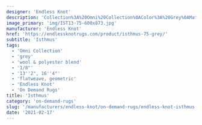 ```yaml
---
designer: 'Endless Knot'
description: 'Collection%3A%20Omni%20Collection%0AColor%3A%20Grey%0AMaterial%3A%20Wool%20%26%20Polyester%20BlendPile%3A%201/8%22Width%3A%2013%272%22%2C%2016%274%22Style%3A%20Flatweave%2C%20Geometric'
image_primary: 'img/IST13-75-600x873.jpg'
manufacturer: 'Endless Knot'
href: 'https://endlessknotrugs.com/product/isthmus-75-grey/'
subtitle: 'Isthmus'
tags:
  - 'Omni Collection'
  - 'grey'
  - 'wool & polyester blend'
  - '1/8"'
  - '13''2", 16''4"'
  - 'flatweave, geometric'
  - 'Endless Knot'
  - 'On Demand Rugs'
title: 'Isthmus'
category: 'on-demand-rugs'
slug: '/manufacturers/endless-knot/on-demand-rugs/endless-knot-isthmus'
date: '2021-02-17'
---
```

